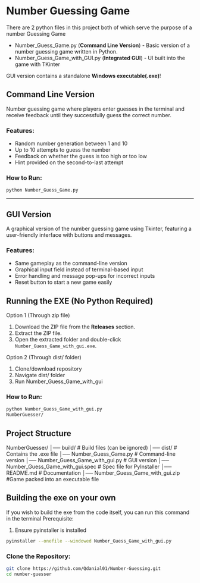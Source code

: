# Number Guessing Game
There are 2 python files in this project both of which serve the purpose of a number Guessing Game
- Number_Guess_Game.py (**Command Line Version**) - Basic version of a number guessing game written in Python.
- Number_Guess_Game_with_GUI.py (**Integrated GUI**) - UI built into the game with TKinter

GUI version contains a standalone **Windows executable(.exe)**!

## **Command Line Version**
Number guessing game where players enter guesses in the terminal and receive feedback until they successfully guess the correct number.

### **Features:**
- Random number generation between 1 and 10
- Up to 10 attempts to guess the number
- Feedback on whether the guess is too high or too low
- Hint provided on the second-to-last attempt

### **How to Run:**
```bash
python Number_Guess_Game.py
```
---

## **GUI Version**
A graphical version of the number guessing game using Tkinter, featuring a user-friendly interface with buttons and messages.


### **Features:**
- Same gameplay as the command-line version
- Graphical input field instead of terminal-based input
- Error handling and message pop-ups for incorrect inputs
- Reset button to start a new game easily

## Running the EXE (No Python Required)
Option 1 (Through zip file)
1. Download the ZIP file from the **Releases** section.
2. Extract the ZIP file.
3. Open the extracted folder and double-click `Number_Guess_Game_with_gui.exe`.

Option 2 (Through dist/ folder)
1. Clone/download repository
2. Navigate dist/ folder
3. Run Number_Guess_Game_with_gui

### **How to Run:**
```bash
python Number_Guess_Game_with_gui.py
NumberGuesser/
```

## Project Structure
NumberGuesser/
│── build/ # Build files (can be ignored) 
│── dist/ # Contains the .exe file 
│── Number_Guess_Game.py # Command-line version 
│── Number_Guess_Game_with_gui.py # GUI version 
│── Number_Guess_Game_with_gui.spec # Spec file for PyInstaller 
│── README.md # Documentation 
│── Number_Guess_Game_with_gui.zip #Game packed into an executable file

## Building the exe on your own
If you wish to build the exe from the code itself, you can run this command in the terminal
Prerequisite:
1. Ensure pyinstaller is installed

```bash
pyinstaller --onefile --windowed Number_Guess_Game_with_gui.py
```

### **Clone the Repository:**
```bash
git clone https://github.com/Qdanial01/Number-Guessing.git
cd number-guesser

